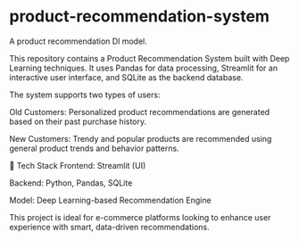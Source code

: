 # product-recommendation-system
A product recommendation Dl model.

This repository contains a Product Recommendation System built with Deep Learning techniques. It uses Pandas for data processing, Streamlit for an interactive user interface, and SQLite as the backend database.

The system supports two types of users:

Old Customers: Personalized product recommendations are generated based on their past purchase history.

New Customers: Trendy and popular products are recommended using general product trends and behavior patterns.

🔧 Tech Stack
Frontend: Streamlit (UI)

Backend: Python, Pandas, SQLite

Model: Deep Learning-based Recommendation Engine

This project is ideal for e-commerce platforms looking to enhance user experience with smart, data-driven recommendations.


